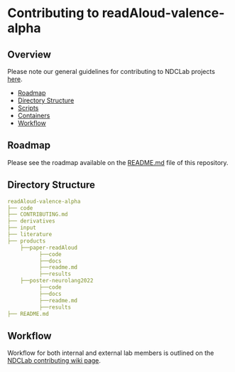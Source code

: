 # Contributing to readAloud-valence-alpha

## Overview
Please note our general guidelines for contributing to NDCLab projects [here](https://ndclab.github.io/wiki/docs/contributing.html).

* [Roadmap](#Roadmap)  
* [Directory Structure](#Directory-Structure)  
* [Scripts](#Scripts)
* [Containers](#Containers)  
* [Workflow](#Workflow)  


## Roadmap
Please see the roadmap available on the [README.md](README.md) file of this repository.


## Directory Structure

```yml
readAloud-valence-alpha
├── code
├── CONTRIBUTING.md
├── derivatives
├── input
├── literature
├── products
    ├──paper-readAloud
          ├──code
          ├──docs
          ├──readme.md
          ├──results
    ├──poster-neurolang2022
          ├──code
          ├──docs
          ├──readme.md
          ├──results
├── README.md
```


## Workflow
Workflow for both internal and external lab members is outlined on the [NDCLab contributing wiki page](https://ndclab.github.io/wiki/docs/contributing.html). 
